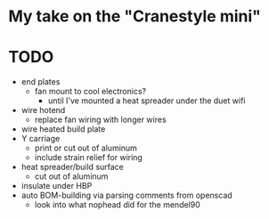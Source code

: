# My take on the "Cranestyle mini"

# TODO
* end plates
  * fan mount to cool electronics?
    * until I've mounted a heat spreader under the duet wifi
* wire hotend
  * replace fan wiring with longer wires
* wire heated build plate
* Y carriage
  * print or cut out of aluminum
  * include strain relief for wiring
* heat spreader/build surface
  * cut out of aluminum
* insulate under HBP
* auto BOM-building via parsing comments from openscad
  * look into what nophead did for the mendel90

